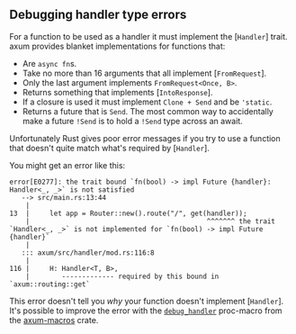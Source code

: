 ## Debugging handler type errors

For a function to be used as a handler it must implement the [`Handler`] trait.
axum provides blanket implementations for functions that:

- Are `async fn`s.
- Take no more than 16 arguments that all implement [`FromRequest`].
- Only the last argument implements `FromRequest<Once, B>`.
- Returns something that implements [`IntoResponse`].
- If a closure is used it must implement `Clone + Send` and be
`'static`.
- Returns a future that is `Send`. The most common way to accidentally make a
future `!Send` is to hold a `!Send` type across an await.

Unfortunately Rust gives poor error messages if you try to use a function
that doesn't quite match what's required by [`Handler`].

You might get an error like this:

```not_rust
error[E0277]: the trait bound `fn(bool) -> impl Future {handler}: Handler<_, _>` is not satisfied
   --> src/main.rs:13:44
    |
13  |     let app = Router::new().route("/", get(handler));
    |                                            ^^^^^^^ the trait `Handler<_, _>` is not implemented for `fn(bool) -> impl Future {handler}`
    |
   ::: axum/src/handler/mod.rs:116:8
    |
116 |     H: Handler<T, B>,
    |        ------------- required by this bound in `axum::routing::get`
```

This error doesn't tell you _why_ your function doesn't implement
[`Handler`]. It's possible to improve the error with the [`debug_handler`]
proc-macro from the [axum-macros] crate.

[axum-macros]: https://docs.rs/axum-macros
[`debug_handler`]: https://docs.rs/axum-macros/latest/axum_macros/attr.debug_handler.html

